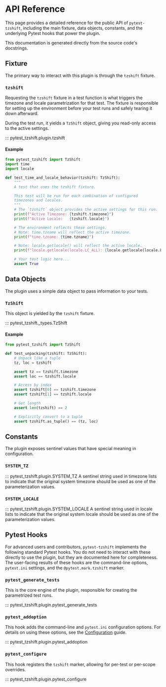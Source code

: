 # API Reference

This page provides a detailed reference for the public API of `pytest-tzshift`, including the main fixture, data objects, constants, and the underlying Pytest hooks that power the plugin.

This documentation is generated directly from the source code's docstrings.

## Fixture

The primary way to interact with this plugin is through the `tzshift` fixture.

### `tzshift`

Requesting the `tzshift` fixture in a test function is what triggers the timezone and locale parametrization for that test. The fixture is responsible for setting up the environment before your test runs and safely tearing it down afterward.

During the test run, it yields a `TzShift` object, giving you read-only access to the active settings.

::: pytest_tzshift.plugin.tzshift

#### Example

```python
from pytest_tzshift import TzShift
import time
import locale

def test_time_and_locale_behavior(tzshift: TzShift):
    """
    A test that uses the tzshift fixture.

    This test will be run for each combination of configured
    timezones and locales.
    """
    # The `tzshift` object provides the active settings for this run.
    print(f"Active Timezone: {tzshift.timezone}")
    print(f"Active Locale:   {tzshift.locale}")

    # The environment reflects these settings.
    # Note: time.tzname will reflect the active timezone.
    print(f"time.tzname: {time.tzname}")

    # Note: locale.getlocale() will reflect the active locale.
    print(f"locale.getlocale(locale.LC_ALL): {locale.getlocale(locale.LC_ALL)}")

    # Your test logic here...
    assert True
```

## Data Objects

The plugin uses a simple data object to pass information to your tests.

### `TzShift`

This object is yielded by the `tzshift` fixture.

::: pytest_tzshift._types.TzShift

#### Example

```python
from pytest_tzshift import TzShift

def test_unpacking(tzshift: TzShift):
    # Unpack like a tuple
    tz, loc = tzshift

    assert tz == tzshift.timezone
    assert loc == tzshift.locale

    # Access by index
    assert tzshift[0] == tzshift.timezone
    assert tzshift[1] == tzshift.locale

    # Get length
    assert len(tzshift) == 2

    # Explicitly convert to a tuple
    assert tzshift.as_tuple() == (tz, loc)
```

## Constants

The plugin exposes sentinel values that have special meaning in configuration.

### `SYSTEM_TZ`

::: pytest_tzshift.plugin.SYSTEM_TZ
A sentinel string used in timezone lists to indicate that the original system timezone should be used as one of the parameterization values.

### `SYSTEM_LOCALE`

::: pytest_tzshift.plugin.SYSTEM_LOCALE
A sentinel string used in locale lists to indicate that the original system locale should be used as one of the parameterization values.

## Pytest Hooks

For advanced users and contributors, `pytest-tzshift` implements the following standard Pytest hooks. You do not need to interact with these directly to use the plugin, but they are documented here for completeness. The user-facing results of these hooks are the command-line options, `pytest.ini` settings, and the `@pytest.mark.tzshift` marker.

### `pytest_generate_tests`

This is the core engine of the plugin, responsible for creating the parametrized test runs.

::: pytest_tzshift.plugin.pytest_generate_tests

### `pytest_addoption`

This hook adds the command-line and `pytest.ini` configuration options. For details on using these options, see the [Configuration](./../usage/configuration.md) guide.

::: pytest_tzshift.plugin.pytest_addoption

### `pytest_configure`

This hook registers the `tzshift` marker, allowing for per-test or per-scope overrides.

::: pytest_tzshift.plugin.pytest_configure